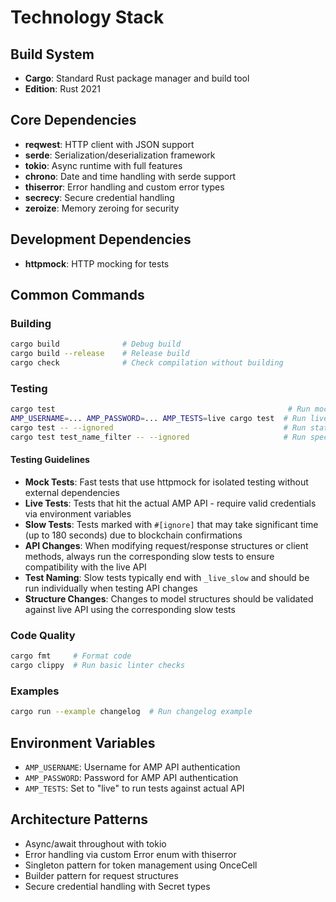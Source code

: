 # Technology Stack

## Build System
- **Cargo**: Standard Rust package manager and build tool
- **Edition**: Rust 2021

## Core Dependencies
- **reqwest**: HTTP client with JSON support
- **serde**: Serialization/deserialization framework
- **tokio**: Async runtime with full features
- **chrono**: Date and time handling with serde support
- **thiserror**: Error handling and custom error types
- **secrecy**: Secure credential handling
- **zeroize**: Memory zeroing for security

## Development Dependencies
- **httpmock**: HTTP mocking for tests

## Common Commands

### Building
```bash
cargo build              # Debug build
cargo build --release    # Release build
cargo check              # Check compilation without building
```

### Testing
```bash
cargo test                                                    # Run mocked tests only
AMP_USERNAME=... AMP_PASSWORD=... AMP_TESTS=live cargo test  # Run live API tests
cargo test -- --ignored                                      # Run state-changing tests
cargo test test_name_filter -- --ignored                     # Run specific slow/ignored tests
```

#### Testing Guidelines
- **Mock Tests**: Fast tests that use httpmock for isolated testing without external dependencies
- **Live Tests**: Tests that hit the actual AMP API - require valid credentials via environment variables
- **Slow Tests**: Tests marked with `#[ignore]` that may take significant time (up to 180 seconds) due to blockchain confirmations
- **API Changes**: When modifying request/response structures or client methods, always run the corresponding slow tests to ensure compatibility with the live API
- **Test Naming**: Slow tests typically end with `_live_slow` and should be run individually when testing API changes
- **Structure Changes**: Changes to model structures should be validated against live API using the corresponding slow tests

### Code Quality
```bash
cargo fmt     # Format code
cargo clippy  # Run basic linter checks
```

### Examples
```bash
cargo run --example changelog  # Run changelog example
```

## Environment Variables
- `AMP_USERNAME`: Username for AMP API authentication
- `AMP_PASSWORD`: Password for AMP API authentication  
- `AMP_TESTS`: Set to "live" to run tests against actual API

## Architecture Patterns
- Async/await throughout with tokio
- Error handling via custom Error enum with thiserror
- Singleton pattern for token management using OnceCell
- Builder pattern for request structures
- Secure credential handling with Secret types